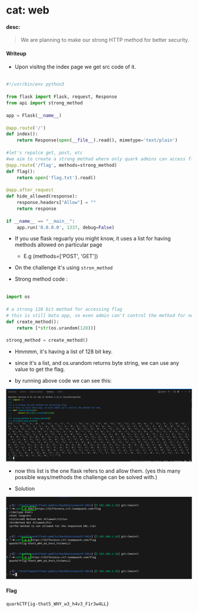 # cat: web

#### desc:

> We are planning to make our strong HTTP method for better security.

#### Writeup

- Upon visitng the index page we get src code of it.

```python

#!/usr/bin/env python3

from flask import Flask, request, Response
from api import strong_method 

app = Flask(__name__)

@app.route('/')
def index():
    return Response(open(__file__).read(), mimetype='text/plain')

#let's repalce get, post, etc
#we aim to create a strong method where only quark admins can access flag
@app.route('/flag', methods=strong_method)
def flag():
    return open('flag.txt').read()

@app.after_request
def hide_allowed(response):
    response.headers["Allow"] = ""
    return response

if __name__ == "__main__":
	app.run('0.0.0.0', 1337, debug=False)

```

- If you use flask reguarly you might know, it uses a list for having methods allowed on particular page
    - E.g (methods=['POST', 'GET'])

- On the challenge it's using `stron_method`
- Strong method code :

```python

import os

# a strong 128 bit method for accessing flag
# this is still beta app, so even admin can't control the method for now.
def create_method():
    return [*str(os.urandom(128))]

strong_method = create_method()

```

- Hmmmm, it's having a list of 128 bit key.
- since it's a list, and os.urandom returns byte string, we can use any value to get the flag.

- by running above code we can see this:

![Alt text](./imgs/image.png)

- now this list is the one flask refers to and allow them. (yes this many possible ways/methods the challenge can be solved with.)

- Solution

![Alt text](./imgs/image-1.png)

#### Flag

`quarkCTF{ig-that5_WHY_w3_h4v3_F1r3w4LL}`

